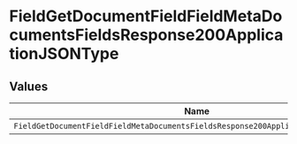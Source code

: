 # FieldGetDocumentFieldFieldMetaDocumentsFieldsResponse200ApplicationJSONType


## Values

| Name                                                                                | Value                                                                               |
| ----------------------------------------------------------------------------------- | ----------------------------------------------------------------------------------- |
| `FieldGetDocumentFieldFieldMetaDocumentsFieldsResponse200ApplicationJSONTypeNumber` | number                                                                              |